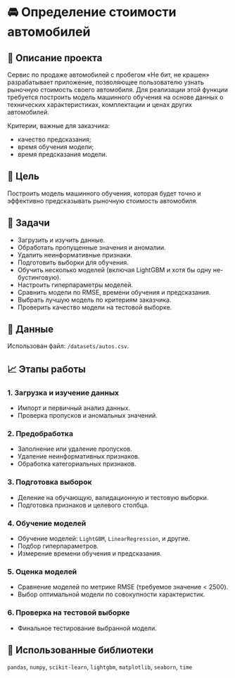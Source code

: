 # 🚘 Определение стоимости автомобилей

## 📌 Описание проекта

Сервис по продаже автомобилей с пробегом «Не бит, не крашен» разрабатывает приложение, позволяющее пользователю узнать рыночную стоимость своего автомобиля. Для реализации этой функции требуется построить модель машинного обучения на основе данных о технических характеристиках, комплектации и ценах других автомобилей.

Критерии, важные для заказчика:
- качество предсказания;
- время обучения модели;
- время предсказания модели.

## 🎯 Цель

Построить модель машинного обучения, которая будет точно и эффективно предсказывать рыночную стоимость автомобиля.

## 🧩 Задачи

- Загрузить и изучить данные.
- Обработать пропущенные значения и аномалии.
- Удалить неинформативные признаки.
- Подготовить выборки для обучения.
- Обучить несколько моделей (включая LightGBM и хотя бы одну не-бустинговую).
- Настроить гиперпараметры моделей.
- Сравнить модели по RMSE, времени обучения и предсказания.
- Выбрать лучшую модель по критериям заказчика.
- Проверить качество модели на тестовой выборке.

## 📂 Данные

Использован файл: `/datasets/autos.csv`.

## 📈 Этапы работы

### 1. Загрузка и изучение данных
- Импорт и первичный анализ данных.
- Проверка пропусков и аномальных значений.

### 2. Предобработка
- Заполнение или удаление пропусков.
- Удаление неинформативных признаков.
- Обработка категориальных признаков.

### 3. Подготовка выборок
- Деление на обучающую, валидационную и тестовую выборки.
- Подготовка признаков и целевого столбца.

### 4. Обучение моделей
- Обучение моделей: `LightGBM`, `LinearRegression`, и другие.
- Подбор гиперпараметров.
- Измерение времени обучения и предсказания.

### 5. Оценка моделей
- Сравнение моделей по метрике RMSE (требуемое значение < 2500).
- Выбор оптимальной модели по совокупности характеристик.

### 6. Проверка на тестовой выборке
- Финальное тестирование выбранной модели.

## 🧰 Использованные библиотеки

`pandas`, `numpy`, `scikit-learn`, `lightgbm`, `matplotlib`, `seaborn`, `time`
